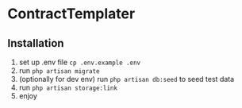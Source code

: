# ContractTemplater

## Installation
1. set up .env file ```cp .env.example .env```
2. run ```php artisan migrate```
3. (optionally for dev env) run ```php artisan db:seed``` to seed test data
4. run ```php artisan storage:link```
5. enjoy

